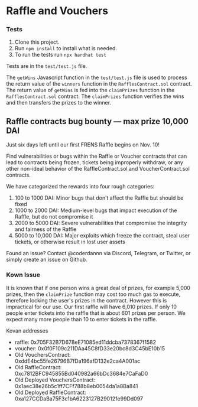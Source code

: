 # Raffle and Vouchers

### Tests

1. Clone this project.
2. Run `npm install` to install what is needed.
3. To run the tests run `npx hardhat test`

Tests are in the `test/test.js` file.

The `getWins` Javascript function in the `test/test.js` file is used to process the return value of the `winners` function in the `RafflesContract.sol` contract.  The return value of `getWins` is fed into the `claimPrizes` function in the `RafflesContract.sol` contract. The `claimPrizes` function verifies the wins and then transfers the prizes to the winner.

## Raffle contracts bug bounty — max prize 10,000 DAI
Just six days left until our first FRENS Raffle begins on Nov. 10! 

Find vulnerabilities or bugs within the Raffle or Voucher contracts that can lead to contracts being frozen, tickets being improperly withdraw, or any other non-ideal behavior of the RaffleContract.sol and VoucherContract.sol contracts.

We have categorized the rewards into four rough categories:
1. 100 to 1000 DAI: Minor bugs that don’t affect the Raffle but should be fixed
1. 1000 to 2000 DAI: Medium-level bugs that impact execution of the Raffle, but do not compromise it
1. 2000 to 5000 DAI: Severe vulnerabilities that compromise the integrity and fairness of the Raffle
1. 5000 to 10,000 DAI: Major exploits which freeze the contract, steal user tickets, or otherwise result in lost user assets

Found an issue? Contact @coderdannn via Discord, Telegram, or Twitter, or simply create an issue on Github.

### Kown Issue

It is known that if one person wins a great deal of prizes, for example 5,000 prizes, then the `claimPrize` function may cost too much gas to execute, therefore locking the user's prizes in the contract. However this is impractical for our use. Our first raffle will have 6,010 prizes. If only 10 people enter tickets into the raffle that is about 601 prizes per person. We expect many more people than 10 to enter tickets in the raffle.

Kovan addresses
- raffle: 0x705F32B7D678eE71085ed11ddcba7378367f1582
- voucher: 0x0f0F109c211DAa45C8fD33e20bc8d3C45bE10b15
- Old VouchersContract: 0xddE4bc55fe26796B7fDa196afD132e2ca4A001ac
- Old RaffleContract: 0xc7812BFC945855Bd040982a66bDc3684e7CaFaD0
- Old Deployed VouchersContract: 0x1aec38e26b5c1ff7CFf788b8eb0054da1a8Ba841
- Old Deployed RaffleContract: 0xa127CCDaBa75F3c1bA6223127B290121e99Dd097
